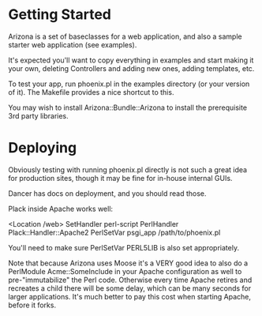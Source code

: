 Getting Started
===============

Arizona is a set of baseclasses for a web application, and also a sample starter web application (see examples).

It's expected you'll want to copy everything in examples and start making it your own, deleting Controllers and
adding new ones, adding templates, etc.

To test your app, run phoenix.pl in the examples directory (or your version of it).   The Makefile provides
a nice shortcut to this.

You may wish to install Arizona::Bundle::Arizona to install the prerequisite 3rd party libraries.

Deploying
=========

Obviously testing with running phoenix.pl directly is not such a great idea for production sites, though it may be fine
for in-house internal GUIs.

Dancer has docs on deployment, and you should read those.   

Plack inside Apache works well:

<Location /web>
    SetHandler perl-script
    PerlHandler Plack::Handler::Apache2
    PerlSetVar psgi_app /path/to/phoenix.pl
</Location>

You'll need to make sure PerlSetVar PERL5LIB is also set appropriately.

Note that because Arizona uses Moose it's a VERY good idea to also do a PerlModule Acme::SomeInclude in your Apache configuration
as well to pre-"immutabilize" the Perl code.  Otherwise every time Apache retires and recreates a child there will be some
delay, which can be many seconds for larger applications.  It's much better to pay this cost when starting Apache, before it forks.


